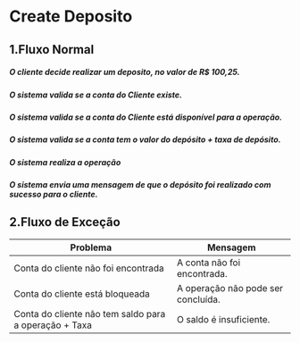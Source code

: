 # Create Deposito
## 1.Fluxo Normal
##### O cliente decide realizar um deposito, no valor de R$ 100,25.
##### O sistema valida se a conta do Cliente existe.
##### O sistema valida se a conta do Cliente está disponível para a operação.
##### O sistema valida se a conta tem o valor do depósito + taxa de depósito.
##### O sistema realiza a operação
##### O sistema envia uma mensagem de que o depósito foi realizado com sucesso para o cliente.
## 2.Fluxo de Exceção
| Problema | Mensagem |
| ------------- | ------------- |
| Conta do cliente não foi encontrada | A conta não foi encontrada. |
| Conta do cliente está bloqueada | A operação não pode ser concluída. |
| Conta do cliente não tem saldo para a operação + Taxa | O saldo é insuficiente. |
